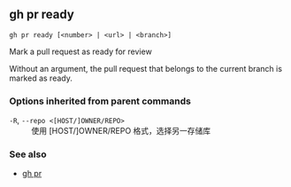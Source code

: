 

## gh pr ready

```
gh pr ready [<number> | <url> | <branch>]
```

Mark a pull request as ready for review

Without an argument, the pull request that belongs to the current branch
is marked as ready.


### Options inherited from parent commands


<dl class="flags">
	<dt><code>-R</code>, <code>--repo &lt;[HOST/]OWNER/REPO&gt;</code></dt>
	<dd>使用 [HOST/]OWNER/REPO 格式，选择另一存储库</dd>
</dl>


### See also

* [gh pr](./gh_pr)
